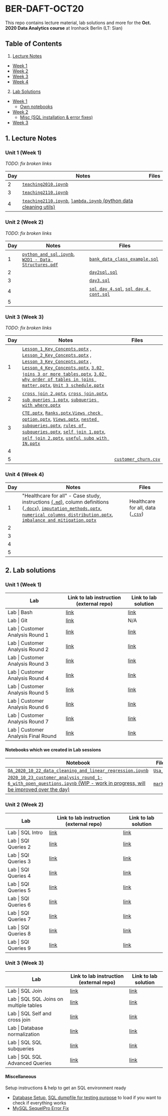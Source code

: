 # BER-DAFT-OCT20


This repo contains lecture material, lab solutions and more for the **Oct. 2020 Data Analytics course** at Ironhack Berlin (LT: Sian)

## Table of Contents

1. [Lecture Notes](#ln)
  * [Week 1](#ln_u1)
  * [Week 2](#ln_u2)
  * [Week 3](#ln_u3)
  * [Week 4](#ln_u4)
2. [Lab Solutions](#ls)
  * [Week 1](#ls_u1)
    * [Own notebooks](#ls_u1_own)
  * [Week 2](#ls_u2)
    * [Misc (SQL installation & error fixes)](#misc_u)
  * [Week 3](#ls_u3)

## 1. Lecture Notes <a name="ln"></a>

### Unit 1 (Week 1) <a name="ln_u1"></a>

*TODO: fix broken links*

| Day | Notes | Files |
|--|--|--|
|2|[`teaching2010.ipynb`](https://github.com/student-IH-labs-and-stuff/BER-DAFT-OCT20-Sian/blob/main/Other/teaching%202010.ipynb)||
|3|[`teaching2110.ipynb`](https://github.com/student-IH-labs-and-stuff/BER-DAFT-OCT20-Sian/blob/main/Other/teaching%202110.ipynb)||
|4|[`teaching2110.ipynb`](https://github.com/student-IH-labs-and-stuff/BER-DAFT-OCT20-Sian/blob/main/Other/teaching%202210.ipynb), [`lambda.ipynb` (python data cleaning utils)](https://github.com/student-IH-labs-and-stuff/BER-DAFT-OCT20-Sian/blob/main/Other/lambda.ipynb)||

### Unit 2 (Week 2) <a name="ln_u2"></a>

*TODO: fix broken links*

| Day | Notes | Files |
|--|--|--|
|1|[`python_and_sql.ipynb`](https://github.com/student-IH-labs-and-stuff/BER-DAFT-OCT20-Sian/blob/main/Other/python_and_sql.ipynb), [`W2D1 - Data Structures.pdf`](https://github.com/student-IH-labs-and-stuff/BER-DAFT-OCT20-SEDA/blob/main/lecture/unit_2/W2D1%20-%20Data%20Structures.pdf)| [`bank_data_class_example.sql`](https://github.com/student-IH-labs-and-stuff/BER-DAFT-OCT20-SEDA/blob/main/lecture/unit_2/bank_data_class_example.sql)|
|2||[`day2sql.sql`](https://github.com/student-IH-labs-and-stuff/BER-DAFT-OCT20-Sian/blob/main/Other/day2sql.sql) |
|3||[`day3.sql`](https://github.com/student-IH-labs-and-stuff/BER-DAFT-OCT20-Sian/blob/main/Other/day3.sql)|
|4||[`sql day 4.sql`](https://github.com/student-IH-labs-and-stuff/BER-DAFT-OCT20-Sian/blob/main/Other/sql%20day%204.sql), [`sql day 4 cont.sql`](https://github.com/student-IH-labs-and-stuff/BER-DAFT-OCT20-Sian/blob/main/Other/sql%20day%204%20cont.sql)|
|5|||

### Unit 3 (Week 3) <a name="ln_u3"></a>

*TODO: fix broken links*

| Day | Notes | Files |
|--|--|--|
|1|[`Lesson_1_Key_Concepts.pptx`](https://github.com/student-IH-labs-and-stuff/BER-DAFT-OCT20-Sian/blob/main/Notes/unit_3/mon_2_nov/3.01%20Lesson%201%20Key%20Concepts.pptx) , [`Lesson_2_Key_Concepts.pptx`](https://github.com/student-IH-labs-and-stuff/BER-DAFT-OCT20-Sian/blob/main/Notes/unit_3/mon_2_nov/3.01%20Lesson%202%20Key%20Concepts.pptx) , [`Lesson_3_Key_Concepts.pptx`](https://github.com/student-IH-labs-and-stuff/BER-DAFT-OCT20-Sian/blob/main/Notes/unit_3/mon_2_nov/3.01%20Lesson%203%20Key%20Concepts.pptx) , [`Lesson_4_Key_Concepts.pptx`](https://github.com/student-IH-labs-and-stuff/BER-DAFT-OCT20-Sian/blob/main/Notes/unit_3/mon_2_nov/3.01%20Lesson%204%20Key%20Concepts.pptx), [`3.02 joins 3 or more tables.pptx`](https://github.com/student-IH-labs-and-stuff/BER-DAFT-OCT20-Sian/blob/main/Notes/unit_3/mon_2_nov/3.02%20joins%203%20or%20more%20tables.pptx), [`3.02 why order of tables in joins matter.pptx`](https://github.com/student-IH-labs-and-stuff/BER-DAFT-OCT20-Sian/blob/main/Notes/unit_3/mon_2_nov/3.02%20why%20order%20of%20tables%20in%20joins%20matter.pptx), [`Unit 3 schedule.pptx`](https://github.com/student-IH-labs-and-stuff/BER-DAFT-OCT20-Sian/blob/main/Notes/unit_3/mon_2_nov/Unit%203%20schedule.pptx) ||
|2|[`cross join 2.pptx`](https://github.com/student-IH-labs-and-stuff/BER-DAFT-OCT20-Sian/blob/main/Notes/unit_3/tues_3_nov/cross%20join%202.pptx), [`cross join.pptx`](https://github.com/student-IH-labs-and-stuff/BER-DAFT-OCT20-Sian/blob/main/Notes/unit_3/tues_3_nov/cross%20join.pptx), [`sub queries 1.pptx`](https://github.com/student-IH-labs-and-stuff/BER-DAFT-OCT20-Sian/blob/main/Notes/unit_3/tues_3_nov/sub%20queries%201.pptx), [`subqueries with where.pptx`](https://github.com/student-IH-labs-and-stuff/BER-DAFT-OCT20-Sian/blob/main/Notes/unit_3/tues_3_nov/subqueries%20with%20where.pptx)||
|3|[`CTE.pptx`](https://github.com/student-IH-labs-and-stuff/BER-DAFT-OCT20-Sian/blob/main/Notes/unit_3/wed_4_nov/CTE.pptx), [`Ranks.pptx`](https://github.com/student-IH-labs-and-stuff/BER-DAFT-OCT20-Sian/blob/main/Notes/unit_3/wed_4_nov/Ranks.pptx),[`Views check option.pptx`](https://github.com/student-IH-labs-and-stuff/BER-DAFT-OCT20-Sian/blob/main/Notes/unit_3/wed_4_nov/Views%20check%20option.pptx), [`Views.pptx`](https://github.com/student-IH-labs-and-stuff/BER-DAFT-OCT20-Sian/blob/main/Notes/unit_3/wed_4_nov/Views.pptx), [`nested subqueries.pptx`](https://github.com/student-IH-labs-and-stuff/BER-DAFT-OCT20-Sian/blob/main/Notes/unit_3/wed_4_nov/nested%20subqueries.pptx), [`rules of subqueries.pptx`](https://github.com/student-IH-labs-and-stuff/BER-DAFT-OCT20-Sian/blob/main/Notes/unit_3/wed_4_nov/rules%20of%20subqueries.pptx), [`self join 1.pptx`](https://github.com/student-IH-labs-and-stuff/BER-DAFT-OCT20-Sian/blob/main/Notes/unit_3/wed_4_nov/self%20join%201.pptx), [`self join 2.pptx`](https://github.com/student-IH-labs-and-stuff/BER-DAFT-OCT20-Sian/blob/main/Notes/unit_3/wed_4_nov/self%20join%202.pptx), [`useful subq with IN.pptx`](https://github.com/student-IH-labs-and-stuff/BER-DAFT-OCT20-Sian/blob/main/Notes/unit_3/wed_4_nov/useful%20subq%20with%20IN.pptx)||
|4|||
|5||[`customer_churn.csv`](https://github.com/student-IH-labs-and-stuff/BER-DAFT-OCT20-Sian/blob/main/Notes/unit_3/fri_6_nov/customer_churn.csv)|

### Unit 4 (Week 4) <a name="ln_u4"></a>

| Day | Notes | Files |
|--|--|--|
|1|"Healthcare for all" - Case study, instructions [(`.md`)](https://github.com/student-IH-labs-and-stuff/BER-DAFT-OCT20-Sian/blob/main/Other/healthcare4all.md), column definitions ([`.docx`](https://github.com/student-IH-labs-and-stuff/BER-DAFT-OCT20-Sian/blob/main/Notes/unit_4/healthcare%20for%20all%20column%20definitions.docx)), [`imputation_methods.pptx`](https://github.com/student-IH-labs-and-stuff/BER-DAFT-OCT20-Sian/blob/main/Notes/unit_4/imputation%20methods.pptx), [`numerical columns distribution.pptx`](https://github.com/student-IH-labs-and-stuff/BER-DAFT-OCT20-Sian/blob/main/Notes/unit_4/numerical%20columns%20distribution.pptx), [`imbalance and mitigation.pptx`](https://github.com/student-IH-labs-and-stuff/BER-DAFT-OCT20-Sian/blob/main/Notes/unit_4/imbalance%20and%20mitigation.pptx)| Healthcare for all, data ([`.csv`](https://github.com/student-IH-labs-and-stuff/BER-DAFT-OCT20-Sian/blob/main/Other/unit4_healthcare_for_all.csv))|
|2|||
|3|||
|4|||
|5|||


## 2. Lab solutions

### Unit 1 (Week 1) <a name="ls_u1"></a>

| Lab | Link to lab instruction (external repo) | Link to lab solution |
|-----|-------------------------|----------------------|
| Lab \| Bash | [link](https://github.com/ironhack-labs/lab-bash) | [link](https://github.com/student-IH-labs-and-stuff/BER-DAFT-OCT20-SEDA/blob/main/labs/solutions/1.01_lab_bash_solution.md) |
| Lab \| Git | [link](https://github.com/ironhack-labs/lab-git) | N/A |
| Lab \| Customer Analysis Round 1| [link](https://github.com/ironhack-labs/lab-customer-analysis-round-1)| [link](https://github.com/student-IH-labs-and-stuff/BER-DAFT-OCT20-SEDA/blob/main/labs/solutions/1.03_lab_customer_analysis_round_1_solution.md)|
|Lab \| Customer Analysis Round 2| [link](https://github.com/ironhack-labs/lab-customer-analysis-round-2)| [link](https://github.com/student-IH-labs-and-stuff/BER-DAFT-OCT20-SEDA/blob/main/labs/solutions/1.04_lab_customer_analysis_round_2_solution.md) |
|Lab \| Customer Analysis Round 3| [link](https://github.com/ironhack-labs/lab-customer-analysis-round-3)| [link](https://github.com/student-IH-labs-and-stuff/BER-DAFT-OCT20-SEDA/blob/main/labs/solutions/1.05_lab_customer_analysis_round_3_solution.md) |
| Lab \| Customer Analysis Round 4 | [link](https://github.com/ironhack-labs/lab-customer-analysis-round-4)|[link](https://github.com/student-IH-labs-and-stuff/BER-DAFT-OCT20-SEDA/blob/main/labs/solutions/1.06_lab_customer_analysis_round_4_solution.md)|
|Lab \| Customer Analysis Round 5|[link](https://github.com/ironhack-labs/lab-customer-analysis-round-5)|[link](https://github.com/student-IH-labs-and-stuff/BER-DAFT-OCT20-SEDA/blob/main/labs/solutions/1.07_lab_customer_analysis_round_5_solution.md)|
|Lab \| Customer Analysis Round 6|[link](https://github.com/ironhack-labs/lab-customer-analysis-round-6)|[link](https://github.com/student-IH-labs-and-stuff/BER-DAFT-OCT20-SEDA/blob/main/labs/solutions/1.08_lab_customer_analysis_round_6_solution.md)|
|Lab \| Customer Analysis Round 7|[link](https://github.com/ironhack-labs/lab-customer-analysis-round-7)|[link](https://github.com/student-IH-labs-and-stuff/BER-DAFT-OCT20-SEDA/blob/main/labs/solutions/1.09_lab_customer_analysis_round_7_solution.md)|
|Lab \| Customer Analysis Final Round|[link](https://github.com/ironhack-labs/lab-customer-analysis-final-round)|[link](https://github.com/student-IH-labs-and-stuff/BER-DAFT-OCT20-SEDA/blob/main/labs/solutions/1.09_lab_customer_analysis_final_round_solution.md)|

#### Notebooks which we created in Lab sessions <a name="ls_u1_own"></a>

| Notebook | Files we used in this notebook |
|----------|--------------------------------|
|[`QA_2020_10_22_data_cleaning_and_linear_regression.ipynb`](https://github.com/student-IH-labs-and-stuff/BER-DAFT-OCT20-SEDA/blob/main/labs/notebooks_created_in_class/QA_2020_10_22_data_cleaning_and_linear_regression.ipynb)| [`Usa_Housing.csv`](https://github.com/student-IH-labs-and-stuff/BER-DAFT-OCT20-SEDA/blob/main/labs/notebooks_created_in_class/Usa_Housing.csv)|
|[`2020_10_23_customer_analysis_round_1-6_with_open_questions.ipynb` (WIP - work in progress, will be improved over the day)](https://github.com/student-IH-labs-and-stuff/BER-DAFT-OCT20-SEDA/blob/main/labs/notebooks_created_in_class/2020_10_23_customer_analysis_round_1-6_with_open_questions.ipynb)|[`marketing_customer_analysis.csv`](https://github.com/student-IH-labs-and-stuff/BER-DAFT-OCT20-SEDA/blob/main/labs/notebooks_created_in_class/2020_10_23_data/marketing_customer_analysis.csv)|


### Unit 2 (Week 2) <a name="ls_u2"></a>

| Lab | Link to lab instruction (external repo) | Link to lab solution |
|-----|-------------------------|--------------------------------------|
| Lab \| SQL Intro | [link](https://github.com/ironhack-labs/lab-intro-sql) | [link](https://github.com/student-IH-labs-and-stuff/BER-DAFT-OCT20-Sian/blob/main/Solutions/Labs/unit-2/2.01_lab_intro_sql_solution.md) |
| Lab \| SQl Queries 2 | [link](https://github.com/ironhack-labs/lab-sql-2) | [link](https://github.com/student-IH-labs-and-stuff/BER-DAFT-OCT20-Sian/blob/main/Solutions/Labs/unit-2/2.02_lab_sql_2_solution.md) |
| Lab \| SQl Queries 3 | [link](https://github.com/ironhack-labs/lab-sql-3)|[link](https://github.com/student-IH-labs-and-stuff/BER-DAFT-OCT20-Sian/blob/main/Solutions/Labs/unit-2/2.03_lab_sql_3_solution.md)|
| Lab \| SQl Queries 4 | [link](https://github.com/ironhack-labs/lab-sql-4) |[link](https://github.com/student-IH-labs-and-stuff/BER-DAFT-OCT20-Sian/blob/main/Solutions/Labs/unit-2/2.04_lab_sql_4_solution.md)|
| Lab \| SQl Queries 5 | [link](https://github.com/ironhack-labs/lab-sql-5) |[link](https://github.com/student-IH-labs-and-stuff/BER-DAFT-OCT20-Sian/blob/main/Solutions/Labs/unit-2/SQL_lab-5-outputs_Solutions.md)|
| Lab \| SQl Queries 6 | [link](https://github.com/ironhack-labs/lab-sql-6) |[link](https://github.com/student-IH-labs-and-stuff/BER-DAFT-OCT20-Sian/blob/main/Solutions/Labs/unit-2/2.06_lab_sql_6_solution.md)|
| Lab \| SQl Queries 7 | [link](https://github.com/ironhack-labs/lab-sql-7) |[link](https://github.com/student-IH-labs-and-stuff/BER-DAFT-OCT20-Sian/blob/main/Solutions/Labs/unit-2/2.07_lab_sql_7_solution.md)|
| Lab \| SQl Queries 8 | [link](https://github.com/ironhack-labs/lab-sql-8) |[link](https://github.com/student-IH-labs-and-stuff/BER-DAFT-OCT20-Sian/blob/main/Solutions/Labs/unit-2/2.08_lab_sql_8_solution.md)|
| Lab \| SQl Queries 9 | [link](https://github.com/ironhack-labs/lab-sql-9) |[link](https://github.com/student-IH-labs-and-stuff/BER-DAFT-OCT20-Sian/blob/main/Solutions/Labs/unit-2/2.09_lab_sql_9_solution.md)|

### Unit 3 (Week 3) <a name="ls_u3"></a>

| Lab | Link to lab instruction (external repo) | Link to lab solution |
|-----|-------------------------|--------------------------------------|
|Lab \| SQL Join| [link](https://github.com/ironhack-labs/lab-sql-join) | [link](https://github.com/student-IH-labs-and-stuff/BER-DAFT-OCT20-Sian/blob/main/Solutions/Labs/unit-3/3.01_lab_sql_join_solution.md) |
|Lab \| SQL SQL Joins on multiple tables| [link](https://github.com/ironhack-labs/lab-sql-join-multiple-tables) | [link](https://github.com/student-IH-labs-and-stuff/BER-DAFT-OCT20-Sian/blob/main/Solutions/Labs/unit-3/3.02_lab_sql_join_multiple_tables_solution.md) |
|Lab \| SQL Self and cross join| [link](https://github.com/ironhack-labs/lab-sql-self-cross-join)| [link](https://github.com/student-IH-labs-and-stuff/BER-DAFT-OCT20-Sian/blob/main/Solutions/Labs/unit-3/3.03_lab_sql_self_cross_join_solution.md)|
|Lab \| Database normalization| [link](https://github.com/ironhack-labs/lab-database-normalization)| [link](https://github.com/student-IH-labs-and-stuff/BER-DAFT-OCT20-Sian/blob/main/Solutions/Labs/unit-3/3.04_lab_database_normalization_solution.md)|
|Lab \| SQL SQL subqueries| [link](https://github.com/ironhack-labs/lab-sql-subqueries) | [link](https://github.com/student-IH-labs-and-stuff/BER-DAFT-OCT20-Sian/blob/main/Solutions/Labs/unit-3/3.05_lab_sql_subqueries_solution.md) |
|Lab \| SQL SQL Advanced Queries| [link](https://github.com/ironhack-labs/lab-sql-advanced-queries) | [link](https://github.com/student-IH-labs-and-stuff/BER-DAFT-OCT20-Sian/blob/main/Solutions/Labs/unit-3/3.06_lab_sql_advanced_queries_solution.md) |

#### Miscellaneous <a name="misc_u2"></a>

Setup instructions & help to get an SQL environment ready
* [Database Setup](https://github.com/student-IH-labs-and-stuff/BER-DAFT-OCT20-SEDA/blob/main/misc/setup_instructions_for_next_week/database_setup.md), [SQL dumpfile for testing purpose](https://github.com/student-IH-labs-and-stuff/BER-DAFT-OCT20-SEDA/blob/main/misc/setup_instructions_for_next_week/mysql_dump.sql) to load if you want to check if everything works
* [MySQL SequelPro Error Fix](https://github.com/student-IH-labs-and-stuff/BER-DAFT-OCT20-SEDA/blob/main/misc/setup_instructions_for_next_week/mysql_sequelpro_error_fix.md)
